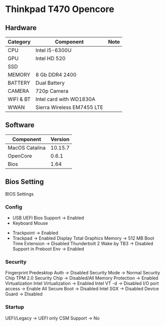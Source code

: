 # Thinkpad T470 Opencore


## Hardware 

|    Category            |Component                           |Note                       
|----------------|-------------------------------|-----------------------------|
|CPU|Intel i5-6300U               
|GPU|Intel HD 520           
|SSD|       
|MEMORY|8 Gb DDR4 2400 
|BATTERY|Dual Battery
|CAMERA|720p Camera
|WIFI & BT|Intel card with WD1830A
|WWAN|Sierra Wireless EM7455 LTE

## Software 

|    Component            |Version                           
|---------------------------|-----------------------------|
|MacOS Catalina|10.15.7
|OpenCore|0.6.1
|Bios|1.64

## Bios Setting
BIOS Settings

### Config
+ USB UEFI Bios Support -> Enabled
+ Keyboard Mouse
- Trackpoint -> Enabled
- Trackpad -> Enabled
Display
Total Graphics Memory -> 512 MB
Boot Time Extension -> Disabled
Thunderbolt 2
Wake by TB3 -> Disabled
Support in Preboot Env -> Enabled
### Security
Fingerprint
Predesktop Auth -> Disabled
Security Mode -> Normal
Security Chip
TPM 2.0
Security Chip -> Disabled/All
Memory Protection -> Enabled
Virtualization
Intel Virtualization -> Enabled
Intel VT -d -> Disabled
I/O port access -> Enable All
Secure Boot -> Disabled
Intel SGX -> Disabled
Device Guard -> Disabled
### Startup
UEFI/Legacy -> UEFI only
CSM Support -> No
